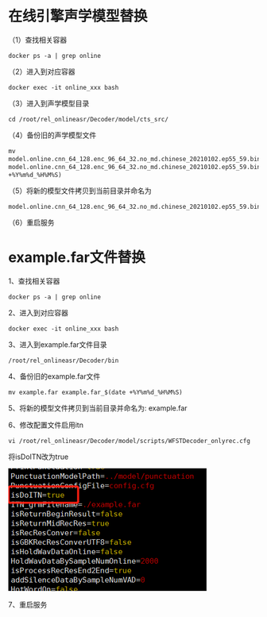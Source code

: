 # 在线引擎声学模型替换

（1）查找相关容器

```shell
docker ps -a | grep online
```

（2）进入到对应容器

```shell
docker exec -it online_xxx bash
```

（3）进入到声学模型目录

```shell
cd /root/rel_onlineasr/Decoder/model/cts_src/
```

（4）备份旧的声学模型文件

```shell
mv model.online.cnn_64_128.enc_96_64_32.no_md.chinese_20210102.ep55_59.bin
model.online.cnn_64_128.enc_96_64_32.no_md.chinese_20210102.ep55_59.bin_$(date +%Y%m%d_%H%M%S)
```

（5）将新的模型文件拷贝到当前目录并命名为

```shell
model.online.cnn_64_128.enc_96_64_32.no_md.chinese_20210102.ep55_59.bin
```

（6）重启服务

# example.far文件替换

1、查找相关容器

```shell
docker ps -a | grep online
```

2、进入到对应容器

```shell
docker exec -it online_xxx bash
```

3、进入到example.far文件目录

```shell
/root/rel_onlineasr/Decoder/bin
```

4、备份旧的example.far文件

```shell
mv example.far example.far_$(date +%Y%m%d_%H%M%S)
```

5、将新的模型文件拷贝到当前目录并命名为: example.far

6、修改配置文件启用itn

```shell
vi /root/rel_onlineasr/Decoder/model/scripts/WFSTDecoder_onlyrec.cfg
```

将isDoITN改为true

![image-20220808145037647](./images/image-20220808145037647.png)

7、重启服务

